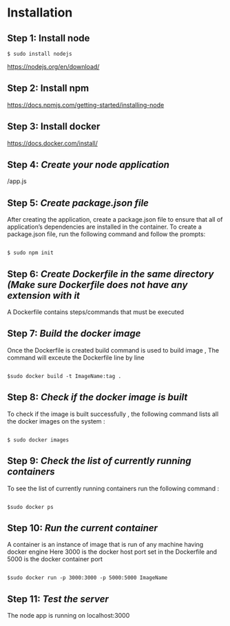# Installation


## Step 1: Install node

```
$ sudo install nodejs
```


https://nodejs.org/en/download/



## Step 2: Install npm

https://docs.npmjs.com/getting-started/installing-node

## Step 3: Install docker
https://docs.docker.com/install/



## Step 4: *Create your node application*

/app.js



## Step 5: *Create package.json file*
After creating the application, create a package.json file to ensure that all of application’s dependencies are installed in the container. To create a package.json file, run the following command and follow the prompts: 
```

$ sudo npm init
```




## Step 6: *Create Dockerfile in the same directory (Make sure Dockerfile does not have any extension with it*
A Dockerfile contains steps/commands that must be executed 


## Step 7: *Build the docker image*
Once the Dockerfile is created build command is used to build image , The command will exceute the Dockerfile line by line
```

$sudo docker build -t ImageName:tag .
```


## Step 8: *Check if the docker image is built*
To check if the image is built successfully , the following command lists all the docker images on the system :
```

$ sudo docker images
```


## Step 9: *Check the list of currently running containers*
To see the list of currently running containers run the following command :
```

$sudo docker ps
```



## Step 10: *Run the current container*
A container is an instance of image that is run of any machine having docker engine 
Here 3000 is the docker host port set in the Dockerfile and 5000 is the docker container port
```

$sudo docker run -p 3000:3000 -p 5000:5000 ImageName
```


## Step 11: *Test the server*
The node app is running on localhost:3000






